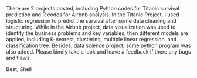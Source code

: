 There are 2 projects posted, including Python codes for Titanic survival prediction and R codes for Airbnb analysis.
In the Titanic Project, I used logistic regression to predict the survival after some data cleaning and structuring. While in the Airbnb project, data visualization was used to identify the business problems and key variables, then different models are applied, including K-nearest, clustering, multiple linear regression, and classification tree. 
Besides, data science project, some python program was also added.
Please kindly take a look and leave a feedback if there any bugs and flaws.


Best,
Shell 
